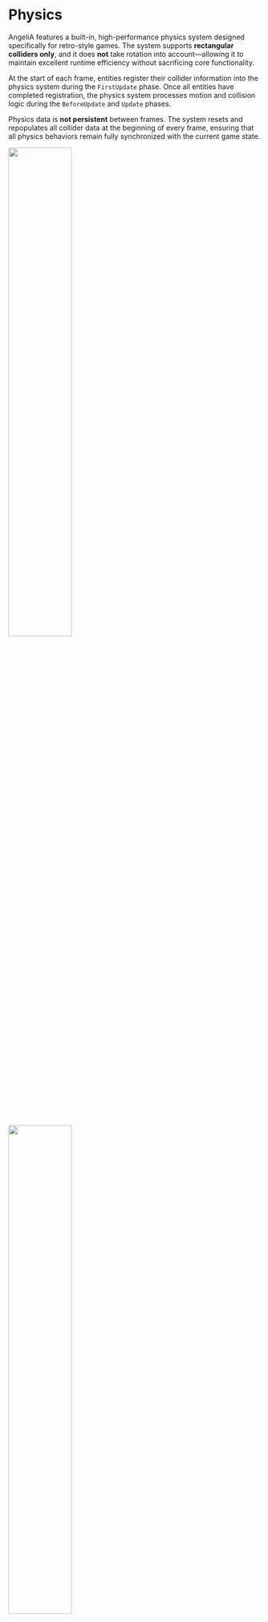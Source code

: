 # Physics

AngeliA features a built-in, high-performance physics system designed specifically for retro-style games. The system supports **rectangular colliders only**, and it does **not** take rotation into account—allowing it to maintain excellent runtime efficiency without sacrificing core functionality.

At the start of each frame, entities register their collider information into the physics system during the `FirstUpdate` phase. Once all entities have completed registration, the physics system processes motion and collision logic during the `BeforeUpdate` and `Update` phases.

Physics data is **not persistent** between frames. The system resets and repopulates all collider data at the beginning of every frame, ensuring that all physics behaviors remain fully synchronized with the current game state.

<img src="../../images/PhysicsTest-0.gif" width="50%"/>
<img src="../../images/PhysicsTest-1.gif" width="50%"/>

---

### Performing Movement

The following example shows how to spawn a test entity on mouse click. Once spawned, the entity moves steadily to the right under control of the physics system. The system automatically detects collisions and resolves them by moving the entity up to the edge of any object it collides with.

```csharp
using AngeliA;

namespace Test;

public class TestRigidbody : Rigidbody {

	// Cache the Type ID for spawning the entity
	public static readonly int TYPE_ID = typeof(TestRigidbody).AngeHash();

	[OnGameUpdate]
	internal static void OnGameUpdate () {
		// Handle mouse click
		if (Input.MouseLeftButtonDown) {
			var mousePos = Input.MouseGlobalPosition;
			Stage.SpawnEntity(TYPE_ID, mousePos.x, mousePos.y);
		}
	}

	public override void BeforeUpdate () {
		base.BeforeUpdate();
		// Move the entity to the right
		base.XY = Physics.Move(base.CollisionMask, base.XY, 12, 0, base.Size, this);
	}

	public override void LateUpdate () {
		base.LateUpdate();
		// Render the entity using the built-in icon
		Renderer.Draw(BuiltInSprite.ICON_ENTITY, base.Rect);
	}

}
```

**Runtime Result (cropped and speed-up view):**

<img src="../../images/PhysicsCodingExample.gif" width="50%"/>
